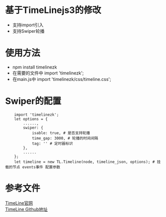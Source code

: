 # 基于TimeLinejs3的修改
- 支持import引入
- 支持Swiper轮播

# 使用方法

- npm install timelinezk
- 在需要的文件中 import 'timelinezk';
- 在main.js中 import 'timelinezk/css/timeline.css';

# Swiper的配置
		import 'timelinezk';
		let options = {
			......,
			swiper: {
                isable: true, # 是否支持轮播
                time_gap: 3000, # 轮播的时间间隔
                tag: '' # 定时器标识
            },
            ......
		};
		let timeline = new TL.Timeline(node, timeline_json, options); # 挂载的节点 events事件 配置参数

# 参考文件
[TimeLine官网](https://timeline.knightlab.com/)  
[TimeLine Github地址](https://github.com/NUKnightLab/TimelineJS3)